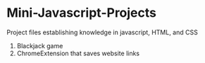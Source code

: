 # Mini-Javascript-Projects
Project files establishing knowledge in javascript, HTML, and CSS

1. Blackjack game
2. ChromeExtension that saves website links